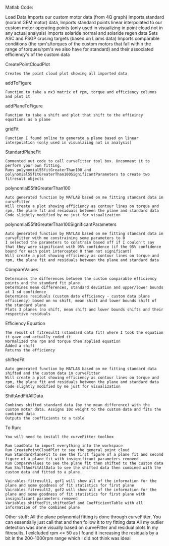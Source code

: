 Matlab Code:

Load Data
	Imports our custom motor data (from 4Q graph) 
	Imports standard (noraml GEM motor) data, 
	Imports standard points linear interpolated to our custom motor operating points (only used in visualizing in point cloud not in any actual analysis)
	Imports solaride normal and solaride regen data
	Sets ASC and FSGP crusing targets (based on Liams data)
	Imports comparable conditions (the rpm's/torques of the custom motors that fall within the range of torques/rpm's we also have for standard) and their associated efficiency's of the custom data

CreatePointCloudPlot

	Creates the point cloud plot showing all imported data 

addToFigure

	Function to take a nx3 matrix of rpm, torque and efficiency columns and plot it

addPlaneToFigure

	Function to take a shift and plot that shift to the effieincy equations as a plane

gridFit

	Function I found online to generate a plane based on linear interpolation (only used in visualziing not in analysis)

StandardPlaneFit

	Commented out code to call curveFitter tool box. Uncomment it to perform your own fitting.
	Runs polynomial55fitGreaterThan100 and polynomial55fitGreaterThan100SignificantParameters to create two fitresult objects

polynomial55fitGreaterThan100

	Auto generated function by MATLAB based on me fitting standard data in curveFitter
	Will create a plot showing efficiency as contour lines on torque and rpm, the plane fit and residuals between the plane and standard data
	Code slightly modified by me just for visualization

polynomial55fitGreaterThan100SignificantParameters

	Auto generated function by MATLAB based on me fitting standard data in curveFitter with me constraining some parameters to 0
	I selected the parameters to constrain based off if I couldn't say that they were significant with 95% confidence (if the 95% confidence bound for each point intercepted 0 then not significant)
	Will create a plot showing efficiency as contour lines on torque and rpm, the plane fit and residuals between the plane and standard data

CompareValues

	Determines the differences between the custom comparable efficiency points and the standard fit plane.
	Determines mean differences, standard deviation and upper/lower bounds at 1 sd confidence
	Determines residuals (custom data efficiency - custom data plane efficiency) based on no shift, mean shift and lower bounds shift of the standard plane
	Plots 3 planes (no shift, mean shift and lower bounds shifts and their respective residuals

Efficiency Equation

	The result of fitresult1 (standard data fit) where I took the equation it gave and actually coded it
	Normalized the rpm and torque then applied equation
	Added a shift
	Returns the efficiency 

shiftedFit

	Auto generated function by MATLAB based on me fitting standard data shifted and the custom data in curveFitter
	Will create a plot showing efficiency as contour lines on torque and rpm, the plane fit and residuals between the plane and standard data
	Code slightly modified by me just for visualization

ShiftAndFitAllData

   	Combines shifted standard data (by the mean difference) with the custom motor data. Assigns 10x weight to the custom data and fits the combined data
   	Outputs the coefficients to a table

To Run:

	You will need to install the curveFitter toolbox
	
 	Run LoadData to import everything into the workspace
	Run CreatePointCloudPlot to see the general point cloud
	Run StandardPlaneFit to see the first figure of a plane fit and second figure of a plane fit with insignificant parameters removed
	Run CompareValues to see the plane fit then shifted to the custom data
	Run ShiftAndFitAllData to see the shifted data then combined with the custom data and fitted to a plane.

 	Vairables fitresult1, gof1 will show all of the information for the plane and some goodness of fit statistics for first plane
	Vairables fitresult2, gof2 will show all of the information for the plane and some goodness of fit statistics for first plane with insignificant parameters removed
 	Variables shiftedFit,shiftedGof and CoefficientTable with all information of the combined plane

Other stuff:
	All the plane polynomial fitting is done through curveFitter. You can essentially just call that and then follow it to try fitting data
	All my outlier detection was done visually based on curveFitter and residual plots
	In my fitresults, I exlcluded rpm <= 50 as I found it increasing the residuals by a bit in the 200-1000rpm range which I did not think was ideal

	
